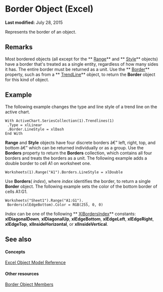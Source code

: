 
# Border Object (Excel)

 **Last modified:** July 28, 2015

Represents the border of an object.

## Remarks

Most bordered objects (all except for the  ** [Range](b8207778-0dcc-4570-1234-f130532cc8cd.md)** and ** [Style](3c1e9184-0075-5f46-9a1a-0b61d874d1f8.md)** objects) have a border that's treated as a single entity, regardless of how many sides it has. The entire border must be returned as a unit. Use the ** [Border](5b253b40-e9c1-031d-305c-bfe4a600427c.md)** property, such as from a ** [TrendLine](5c04b065-57f4-a059-7c22-50612bd727ea.md)** object, to return the **Border** object for this kind of object.


## Example

 The following example changes the type and line style of a trend line on the active chart.


```
With ActiveChart.SeriesCollection(1).Trendlines(1) 
 .Type = xlLinear 
 .Border.LineStyle = xlDash 
End With
```

 **Range** and **Style** objects have four discrete borders â€” left, right, top, and bottom â€” which can be returned individually or as a group. Use the **Borders** property to return the **Borders** collection, which contains all four borders and treats the borders as a unit. The following example adds a double border to cell A1 on worksheet one.




```
Worksheets(1).Range("A1").Borders.LineStyle = xlDouble
```

Use  **Borders**( _index_), where  _index_ identifies the border, to return a single **Border** object. The following example sets the color of the bottom border of cells A1:G1.




```
Worksheets("Sheet1").Range("A1:G1"). _ 
 Borders(xlEdgeBottom).Color = RGB(255, 0, 0)
```

 _Index_ can be one of the following ** [XlBordersIndex](91ab77e7-c54f-266d-fc61-7ce0bed1bd8c.md)** constants: **xlDiagonalDown**,  **xlDiagonalUp**,  **xlEdgeBottom**,  **xlEdgeLeft**,  **xlEdgeRight**,  **xlEdgeTop**,  **xlInsideHorizontal**, or  **xlInsideVertical**.


## See also


#### Concepts


 [Excel Object Model Reference](11ea8598-8a20-92d5-f98b-0da04263bf2c.md)
#### Other resources


 [Border Object Members](9894a092-7e82-4108-3463-c6d7b542659c.md)
